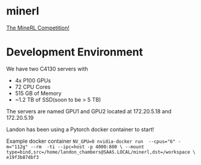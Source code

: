 # minerl
[The MineRL Competition!](http://minerl.io/competition/)

# Development Environment
We have two C4130 servers with
 - 4x P100 GPUs
 - 72 CPU Cores
 - 515 GB of Memory
 - ~1.2 TB of SSD(soon to be > 5 TB)
 
 The servers are named GPU1 and GPU2 located at 172.20.5.18 and 172.20.5.19

Landon has been using a Pytorch docker container to start!

Example docker container
`NV_GPU=0 nvidia-docker run  --cpus="6" -m="112g" --rm  -ti --ipc=host -p 4000:800 \
--mount type=bind,src=/home/landon_chambers@SAAS.LOCAL/minerl,dst=/workspace \
e19f3b87dbf3`
